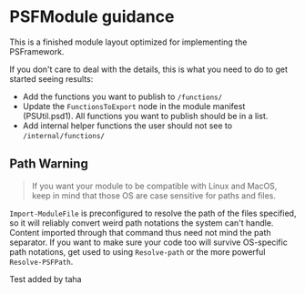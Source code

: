 ﻿# PSFModule guidance

This is a finished module layout optimized for implementing the PSFramework.

If you don't care to deal with the details, this is what you need to do to get started seeing results:

- Add the functions you want to publish to `/functions/`
- Update the `FunctionsToExport` node in the module manifest (PSUtil.psd1). All functions you want to publish should be in a list.
- Add internal helper functions the user should not see to `/internal/functions/`

## Path Warning

> If you want your module to be compatible with Linux and MacOS, keep in mind that those OS are case sensitive for paths and files.

`Import-ModuleFile` is preconfigured to resolve the path of the files specified, so it will reliably convert weird path notations the system can't handle.
Content imported through that command thus need not mind the path separator.
If you want to make sure your code too will survive OS-specific path notations, get used to using `Resolve-path` or the more powerful `Resolve-PSFPath`.

Test added by taha
